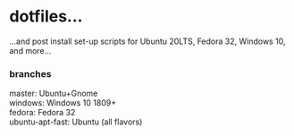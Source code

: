<h1/>dotfiles...</h1> 
...and post install set-up scripts for Ubuntu 20LTS, Fedora 32, Windows 10, and more...

<h3>branches</h3>
master:           Ubuntu+Gnome <br>
windows:          Windows 10 1809+ <br>
fedora:           Fedora 32<br>
ubuntu-apt-fast:  Ubuntu (all flavors) <br>
